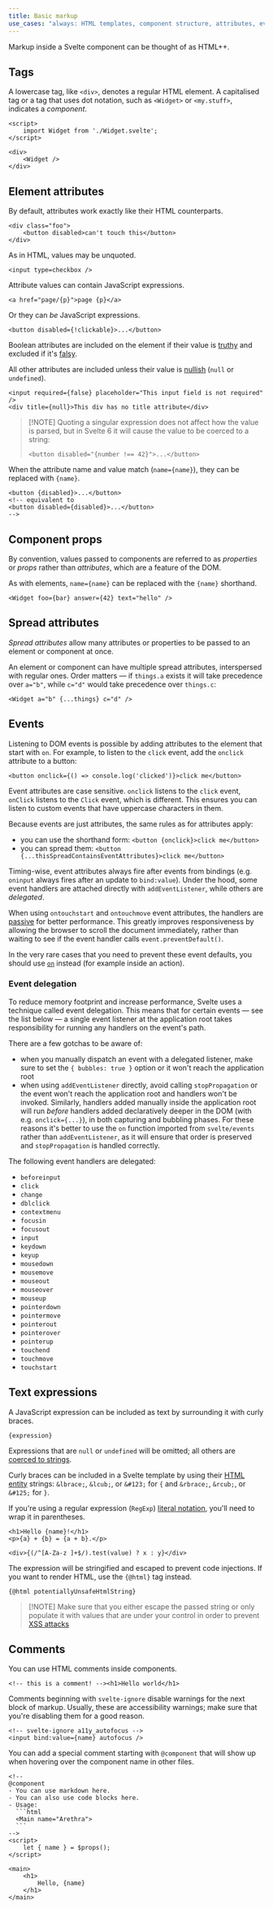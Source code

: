 ```yaml
---
title: Basic markup
use_cases: "always: HTML templates, component structure, attributes, events, text interpolation"
---
```


Markup inside a Svelte component can be thought of as HTML++.

## Tags

A lowercase tag, like `<div>`, denotes a regular HTML element. A capitalised tag or a tag that uses dot notation, such as `<Widget>` or `<my.stuff>`, indicates a _component_.

```svelte
<script>
	import Widget from './Widget.svelte';
</script>

<div>
	<Widget />
</div>
```

## Element attributes

By default, attributes work exactly like their HTML counterparts.

```svelte
<div class="foo">
	<button disabled>can't touch this</button>
</div>
```

As in HTML, values may be unquoted.

<!-- prettier-ignore -->
```svelte
<input type=checkbox />
```

Attribute values can contain JavaScript expressions.

```svelte
<a href="page/{p}">page {p}</a>
```

Or they can _be_ JavaScript expressions.

```svelte
<button disabled={!clickable}>...</button>
```

Boolean attributes are included on the element if their value is [truthy](https://developer.mozilla.org/en-US/docs/Glossary/Truthy) and excluded if it's [falsy](https://developer.mozilla.org/en-US/docs/Glossary/Falsy).

All other attributes are included unless their value is [nullish](https://developer.mozilla.org/en-US/docs/Glossary/Nullish) (`null` or `undefined`).

```svelte
<input required={false} placeholder="This input field is not required" />
<div title={null}>This div has no title attribute</div>
```

> [!NOTE] Quoting a singular expression does not affect how the value is parsed, but in Svelte 6 it will cause the value to be coerced to a string:
>
> <!-- prettier-ignore -->
> ```svelte
> <button disabled="{number !== 42}">...</button>
> ```

When the attribute name and value match (`name={name}`), they can be replaced with `{name}`.

```svelte
<button {disabled}>...</button>
<!-- equivalent to
<button disabled={disabled}>...</button>
-->
```

## Component props

By convention, values passed to components are referred to as _properties_ or _props_ rather than _attributes_, which are a feature of the DOM.

As with elements, `name={name}` can be replaced with the `{name}` shorthand.

```svelte
<Widget foo={bar} answer={42} text="hello" />
```

## Spread attributes

_Spread attributes_ allow many attributes or properties to be passed to an element or component at once.

An element or component can have multiple spread attributes, interspersed with regular ones. Order matters — if `things.a` exists it will take precedence over `a="b"`, while `c="d"` would take precedence over `things.c`:

```svelte
<Widget a="b" {...things} c="d" />
```

## Events

Listening to DOM events is possible by adding attributes to the element that start with `on`. For example, to listen to the `click` event, add the `onclick` attribute to a button:

```svelte
<button onclick={() => console.log('clicked')}>click me</button>
```

Event attributes are case sensitive. `onclick` listens to the `click` event, `onClick` listens to the `Click` event, which is different. This ensures you can listen to custom events that have uppercase characters in them.

Because events are just attributes, the same rules as for attributes apply:

- you can use the shorthand form: `<button {onclick}>click me</button>`
- you can spread them: `<button {...thisSpreadContainsEventAttributes}>click me</button>`

Timing-wise, event attributes always fire after events from bindings (e.g. `oninput` always fires after an update to `bind:value`). Under the hood, some event handlers are attached directly with `addEventListener`, while others are _delegated_.

When using `ontouchstart` and `ontouchmove` event attributes, the handlers are [passive](https://developer.mozilla.org/en-US/docs/Web/API/EventTarget/addEventListener#using_passive_listeners) for better performance. This greatly improves responsiveness by allowing the browser to scroll the document immediately, rather than waiting to see if the event handler calls `event.preventDefault()`.

In the very rare cases that you need to prevent these event defaults, you should use [`on`](svelte-events#on) instead (for example inside an action).

### Event delegation

To reduce memory footprint and increase performance, Svelte uses a technique called event delegation. This means that for certain events — see the list below — a single event listener at the application root takes responsibility for running any handlers on the event's path.

There are a few gotchas to be aware of:

- when you manually dispatch an event with a delegated listener, make sure to set the `{ bubbles: true }` option or it won't reach the application root
- when using `addEventListener` directly, avoid calling `stopPropagation` or the event won't reach the application root and handlers won't be invoked. Similarly, handlers added manually inside the application root will run _before_ handlers added declaratively deeper in the DOM (with e.g. `onclick={...}`), in both capturing and bubbling phases. For these reasons it's better to use the `on` function imported from `svelte/events` rather than `addEventListener`, as it will ensure that order is preserved and `stopPropagation` is handled correctly.

The following event handlers are delegated:

- `beforeinput`
- `click`
- `change`
- `dblclick`
- `contextmenu`
- `focusin`
- `focusout`
- `input`
- `keydown`
- `keyup`
- `mousedown`
- `mousemove`
- `mouseout`
- `mouseover`
- `mouseup`
- `pointerdown`
- `pointermove`
- `pointerout`
- `pointerover`
- `pointerup`
- `touchend`
- `touchmove`
- `touchstart`

## Text expressions

A JavaScript expression can be included as text by surrounding it with curly braces.

```svelte
{expression}
```

Expressions that are `null` or `undefined` will be omitted; all others are [coerced to strings](https://developer.mozilla.org/en-US/docs/Web/JavaScript/Reference/Global_Objects/String#string_coercion).

Curly braces can be included in a Svelte template by using their [HTML entity](https://developer.mozilla.org/docs/Glossary/Entity) strings: `&lbrace;`, `&lcub;`, or `&#123;` for `{` and `&rbrace;`, `&rcub;`, or `&#125;` for `}`.

If you're using a regular expression (`RegExp`) [literal notation](https://developer.mozilla.org/en-US/docs/Web/JavaScript/Reference/Global_Objects/RegExp#literal_notation_and_constructor), you'll need to wrap it in parentheses.

<!-- prettier-ignore -->
```svelte
<h1>Hello {name}!</h1>
<p>{a} + {b} = {a + b}.</p>

<div>{(/^[A-Za-z ]+$/).test(value) ? x : y}</div>
```

The expression will be stringified and escaped to prevent code injections. If you want to render HTML, use the `{@html}` tag instead.

```svelte
{@html potentiallyUnsafeHtmlString}
```

> [!NOTE] Make sure that you either escape the passed string or only populate it with values that are under your control in order to prevent [XSS attacks](https://owasp.org/www-community/attacks/xss/)

## Comments

You can use HTML comments inside components.

```svelte
<!-- this is a comment! --><h1>Hello world</h1>
```

Comments beginning with `svelte-ignore` disable warnings for the next block of markup. Usually, these are accessibility warnings; make sure that you're disabling them for a good reason.

```svelte
<!-- svelte-ignore a11y_autofocus -->
<input bind:value={name} autofocus />
```

You can add a special comment starting with `@component` that will show up when hovering over the component name in other files.

````svelte
<!--
@component
- You can use markdown here.
- You can also use code blocks here.
- Usage:
  ```html
  <Main name="Arethra">
  ```
-->
<script>
	let { name } = $props();
</script>

<main>
	<h1>
		Hello, {name}
	</h1>
</main>
````
